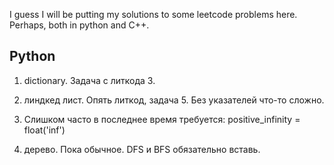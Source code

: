I guess I will be putting my solutions to some leetcode problems here. Perhaps, both in python and C++.

## Python
1) dictionary. 
Задача с литкода 3.

2) линдкед лист.
Опять литкод, задача 5.
Без указателей что-то сложно.

3) Слишком часто в последнее время требуется: 
positive_infinity = float('inf')

4) дерево. Пока обычное.
DFS и BFS обязательно вставь.
